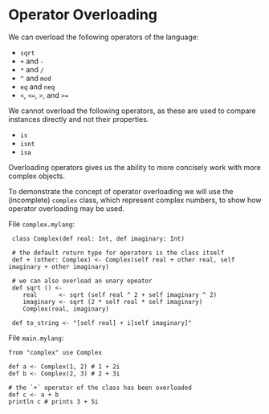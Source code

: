 # Operator Overloading

We can overload the following operators of the language:
* `sqrt`
* `+` and `-`
* `*` and `/`
* `^` and `mod`
* `eq` and `neq`
* `<`, `<=`, `>`, and `>=`

We cannot overload the following operators, as these are used to compare instances directly and not their properties.
* `is`
* `isnt`
* `isa`

Overloading operators gives us the ability to more concisely work with more complex objects.

To demonstrate the concept of operator overloading we will use the (incomplete) `complex` class, which represent complex 
numbers, to show how operator overloading may be used.

File `complex.mylang`:

     class Complex(def real: Int, def imaginary: Int)
     
     # the default return type for operators is the class itself
     def + (other: Complex) <- Complex(self real + other real, self imaginary + other imaginary)
     
     # we can also overload an unary opeator
     def sqrt () <- 
        real      <- sqrt (self real ^ 2 + self imaginary ^ 2)
        imaginary <- sqrt (2 * self real * self imaginary)
        Complex(real, imaginary)
     
     def to_string <- "[self real] + i[self imaginary]"
        
File `main.mylang`:

    from "complex" use Complex

    def a <- Complex(1, 2) # 1 + 2i
    def b <- Complex(2, 3) # 2 + 3i
    
    # the `+` operator of the class has been overloaded
    def c <- a + b
    println c # prints 3 + 5i
    